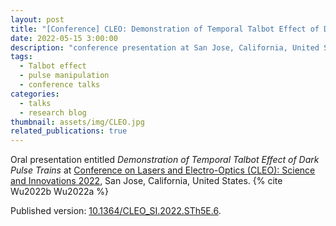 ```yaml
---
layout: post
title: "[Conference] CLEO: Demonstration of Temporal Talbot Effect of Dark Pulse Trains"
date: 2022-05-15 3:00:00
description: "conference presentation at San Jose, California, United States"
tags: 
  - Talbot effect
  - pulse manipulation
  - conference talks
categories: 
  - talks
  - research blog
thumbnail: assets/img/CLEO.jpg
related_publications: true
---
```


Oral presentation entitled *Demonstration of Temporal Talbot Effect of Dark Pulse Trains* at [Conference on Lasers and Electro-Optics (CLEO): Science and Innovations 2022](https://opg.optica.org/conference.cfm?meetingid=124&yr=2022), San Jose, California, United States. {% cite Wu2022b Wu2022a %}

Published version: [10.1364/CLEO_SI.2022.STh5E.6](https://doi.org/10.1364/CLEO_SI.2022.STh5E.6).

